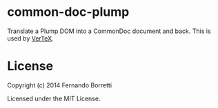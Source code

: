 # common-doc-plump

Translate a Plump DOM into a CommonDoc document and back. This is used by
[VerTeX][vertex].

[vertex]: https://github.com/CommonDoc/vertex

# License

Copyright (c) 2014 Fernando Borretti

Licensed under the MIT License.
